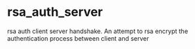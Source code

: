 # rsa_auth_server
rsa auth client server handshake.
An attempt to rsa encrypt the authentication process between client and server
